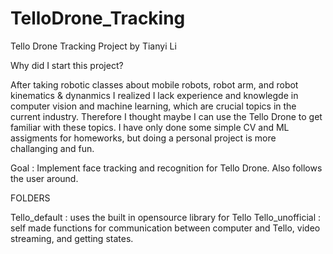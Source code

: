 # TelloDrone_Tracking
Tello Drone Tracking Project by Tianyi Li

Why did I start this project?

After taking robotic classes about mobile robots, robot arm, and robot kinematics & dynanmics 
I realized I lack experience and knowlegde in computer vision and machine learning, which are crucial topics in the current industry. Therefore I thought maybe I can use the Tello Drone to get familiar with these topics. I have only done some simple CV and ML assigments for homeworks, but doing a personal project is more challanging and fun.

Goal : Implement face tracking and recognition for Tello Drone. Also follows the user around.

FOLDERS

Tello_default : uses the built in opensource library for Tello 
Tello_unofficial : self made functions for communication between computer and Tello, video streaming, and getting states.
